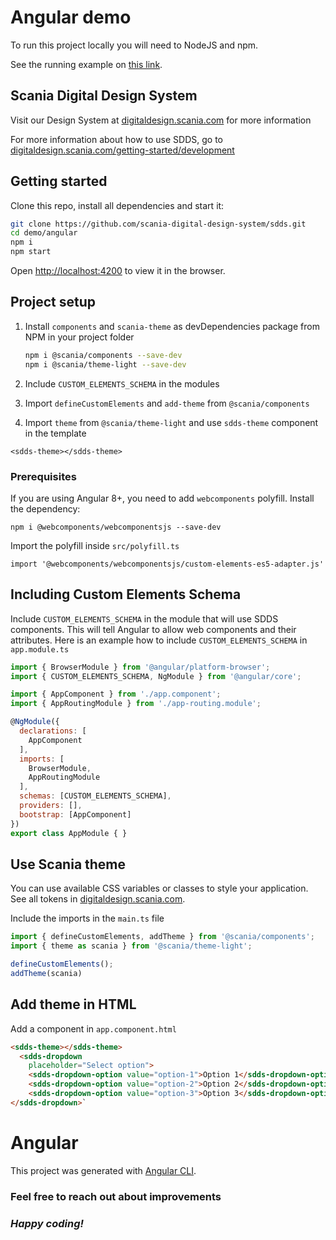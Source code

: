 # Angular demo

To run this project locally you will need to NodeJS and npm.

See the running example on [this link](https://scania.github.io/corporate-ui-angular/).

## Scania Digital Design System

Visit our Design System at [digitaldesign.scania.com](https://digitaldesign.scania.com/) for more information

For more information about how to use SDDS, go to [digitaldesign.scania.com/getting-started/development](https://digitaldesign.scania.com/getting-started/development)

## Getting started

Clone this repo, install all dependencies and start it:
```bash
git clone https://github.com/scania-digital-design-system/sdds.git
cd demo/angular
npm i
npm start
```

Open [http://localhost:4200](http://localhost:4200) to view it in the browser.


## Project setup

1. Install `components` and `scania-theme` as devDependencies package from NPM in your project folder

   ```bash
   npm i @scania/components --save-dev
   npm i @scania/theme-light --save-dev
   ```
2. Include `CUSTOM_ELEMENTS_SCHEMA` in the modules
3. Import `defineCustomElements` and `add-theme` from `@scania/components`
4. Import `theme` from `@scania/theme-light` and use `sdds-theme` component in the template

  ```<sdds-theme></sdds-theme>```

### Prerequisites

If you are using Angular 8+, you need to add `webcomponents` polyfill. Install the dependency:

`npm i @webcomponents/webcomponentsjs --save-dev`

Import the polyfill inside `src/polyfill.ts`

`import '@webcomponents/webcomponentsjs/custom-elements-es5-adapter.js'`


## Including Custom Elements Schema

Include `CUSTOM_ELEMENTS_SCHEMA` in the module that will use SDDS components. This will tell Angular to allow web components and their attributes. Here is an example how to include `CUSTOM_ELEMENTS_SCHEMA` in `app.module.ts`

```js
import { BrowserModule } from '@angular/platform-browser';
import { CUSTOM_ELEMENTS_SCHEMA, NgModule } from '@angular/core';

import { AppComponent } from './app.component';
import { AppRoutingModule } from './app-routing.module';

@NgModule({
  declarations: [
    AppComponent
  ],
  imports: [
    BrowserModule,
    AppRoutingModule
  ],
  schemas: [CUSTOM_ELEMENTS_SCHEMA],
  providers: [],
  bootstrap: [AppComponent]
})
export class AppModule { }

```

## Use Scania theme

You can use available CSS variables or classes to style your application. See all tokens in [digitaldesign.scania.com](https://digitaldesign.scania.com/).

Include the imports in the `main.ts` file

```js
import { defineCustomElements, addTheme } from '@scania/components';
import { theme as scania } from '@scania/theme-light';

defineCustomElements();
addTheme(scania)

```

## Add theme in HTML

Add a component in `app.component.html`

```html
<sdds-theme></sdds-theme>
  <sdds-dropdown
    placeholder="Select option">
    <sdds-dropdown-option value="option-1">Option 1</sdds-dropdown-option>
    <sdds-dropdown-option value="option-2">Option 2</sdds-dropdown-option>
    <sdds-dropdown-option value="option-3">Option 3</sdds-dropdown-option>
</sdds-dropdown>`

```

# Angular

This project was generated with [Angular CLI](https://github.com/angular/angular-cli).

### Feel free to reach out about improvements

### *Happy coding!*